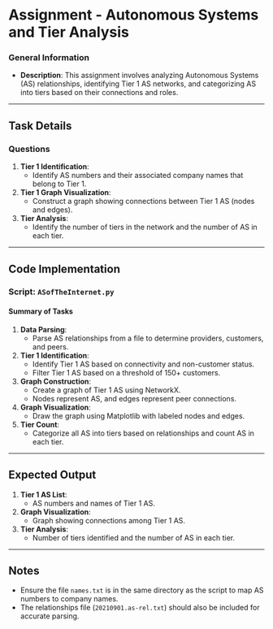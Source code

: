 
# Assignment - Autonomous Systems and Tier Analysis

### General Information
- **Description**: This assignment involves analyzing Autonomous Systems (AS) relationships, identifying Tier 1 AS networks, and categorizing AS into tiers based on their connections and roles.

---

## Task Details

### Questions
1. **Tier 1 Identification**:
   - Identify AS numbers and their associated company names that belong to Tier 1.
2. **Tier 1 Graph Visualization**:
   - Construct a graph showing connections between Tier 1 AS (nodes and edges).
3. **Tier Analysis**:
   - Identify the number of tiers in the network and the number of AS in each tier.

---

## Code Implementation

### Script: `ASofTheInternet.py`
#### Summary of Tasks
1. **Data Parsing**:
   - Parse AS relationships from a file to determine providers, customers, and peers.
2. **Tier 1 Identification**:
   - Identify Tier 1 AS based on connectivity and non-customer status.
   - Filter Tier 1 AS based on a threshold of 150+ customers.
3. **Graph Construction**:
   - Create a graph of Tier 1 AS using NetworkX.
   - Nodes represent AS, and edges represent peer connections.
4. **Graph Visualization**:
   - Draw the graph using Matplotlib with labeled nodes and edges.
5. **Tier Count**:
   - Categorize all AS into tiers based on relationships and count AS in each tier.


---

## Expected Output
1. **Tier 1 AS List**:
   - AS numbers and names of Tier 1 AS.
2. **Graph Visualization**:
   - Graph showing connections among Tier 1 AS.
3. **Tier Analysis**:
   - Number of tiers identified and the number of AS in each tier.

---

## Notes
- Ensure the file `names.txt` is in the same directory as the script to map AS numbers to company names.
- The relationships file (`20210901.as-rel.txt`) should also be included for accurate parsing.

